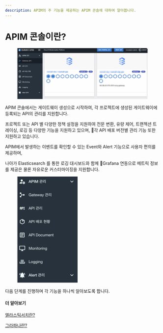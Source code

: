```yaml
---
description: APIM의 주 기능을 제공하는 APIM 콘솔에 대하여 알아봅니다.
---
```


# APIM 콘솔이란?

<figure><img src="../.gitbook/assets/image (5) (1) (1) (1) (1).png" alt=""><figcaption></figcaption></figure>

APIM 콘솔에서는 게이트웨이 생성으로 시작하여, 각 프로젝트에 생성된 게이트웨이에 등록되는 API의 관리를 지원합니다.

프로젝트 또는 API 별 다양한 정책 설정을 지원하여 전문 변환, 유량 제어, 트랜젝션 트레이싱, 로깅 등 다양한 기능을 지원하고 있으며, 각 API 배포 버전별 관리 기능 또한 지원하고 있습니다.

APIM에서 발생하는 이벤트를 확인할 수 있는 Event와 Alert 기능으로 사용자 편의를 제공하며,

나아가 Elasticsearch 를 통한 로깅 대시보드와 함께 Grafana 연동으로 메트릭 정보를 제공은 물론 자유로운 커스터마이징을 지원합니다.

<figure><img src="../.gitbook/assets/image (36).png" alt=""><figcaption></figcaption></figure>

다음 단계를 진행하며 각 기능을 하나씩 알아보도록 합니다.

#### 더 알아보기

[엘라스틱서치란?](https://www.elastic.co/kr/elasticsearch)

[그라파나란?](https://grafana.com/)




